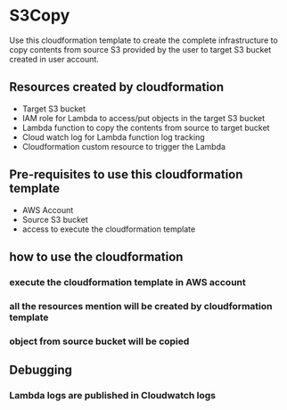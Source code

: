 # S3Copy

Use this cloudformation template to create the complete infrastructure to copy contents from source S3 provided by the user to target S3 bucket created in user account. 

## Resources created by cloudformation

- Target S3 bucket
- IAM role for Lambda to access/put objects in the target S3 bucket
- Lambda function to copy the contents from source to target bucket 
- Cloud watch log for Lambda function log tracking
- Cloudformation custom resource to trigger the Lambda

## Pre-requisites to use this cloudformation template

- AWS Account 
- Source S3 bucket 
- access to execute the cloudformation template

## how to use the cloudformation

### execute the cloudformation template in AWS account
### all the resources mention will be created by cloudformation template 
### object from source bucket will be copied

## Debugging

### Lambda logs are published in Cloudwatch logs
